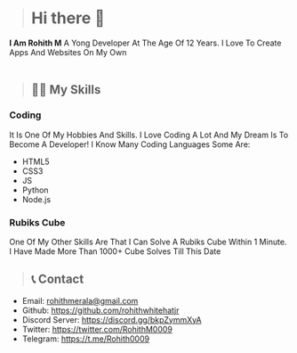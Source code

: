 > # **Hi there** 👋

**I Am Rohith M** A Yong Developer At The Age Of 12 Years. I Love To Create Apps And Websites On My Own <br> <br>

> ## 🧑‍💻 My Skills
### Coding <br>
It Is One Of My Hobbies And Skills. I Love Coding A Lot And My Dream Is To Become A Developer! I Know Many Coding Languages Some Are:
- HTML5
- CSS3
- JS
- Python
- Node.js

### Rubiks Cube <br>
One Of My Other Skills Are That I Can Solve A Rubiks Cube Within 1 Minute. I Have Made More Than 1000+ Cube Solves Till This Date

> ## 📞 Contact
 - Email: rohithmerala@gmail.com
 - Github: https://github.com/rohithwhitehatjr
 - Discord Server: https://discord.gg/bkpZymmXyA
 - Twitter: https://twitter.com/RohithM0009
 - Telegram: https://t.me/Rohith0009

